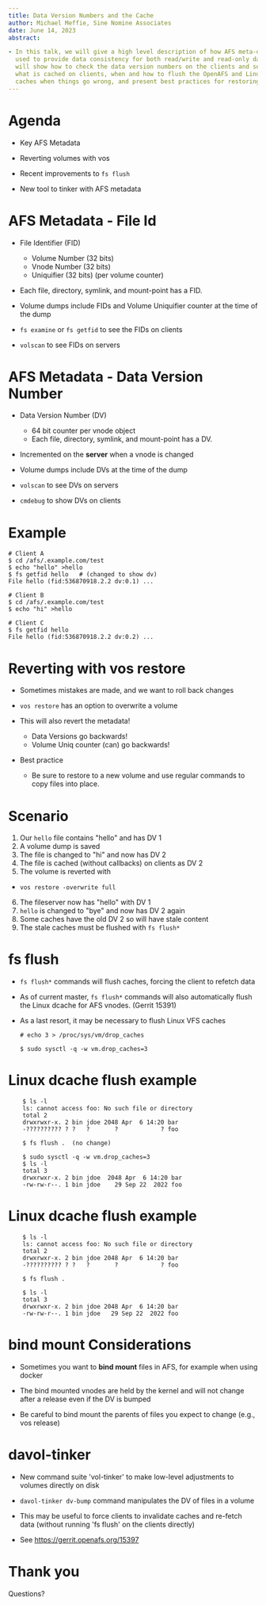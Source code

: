 ```yaml
---
title: Data Version Numbers and the Cache
author: Michael Meffie, Sine Nomine Associates
date: June 14, 2023
abstract:

- In this talk, we will give a high level description of how AFS meta-data is
  used to provide data consistency for both read/write and read-only data.  We
  will show how to check the data version numbers on the clients and servers,
  what is cached on clients, when and how to flush the OpenAFS and Linux VFS
  caches when things go wrong, and present best practices for restoring data.
---
```


# Agenda

* Key AFS Metadata

* Reverting volumes with vos

* Recent improvements to `fs flush`

* New tool to tinker with AFS metadata

# AFS Metadata - File Id

* File Identifier (FID)
  - Volume Number (32 bits)
  - Vnode Number (32 bits)
  - Uniquifier (32 bits) (per volume counter)

* Each file, directory, symlink, and mount-point has a FID.

* Volume dumps include FIDs and Volume Uniquifier counter at the time of the dump

* `fs examine` or `fs getfid` to see the FIDs on clients

* `volscan` to see FIDs on servers

# AFS Metadata - Data Version Number

* Data Version Number (DV)
  - 64 bit counter per vnode object
  - Each file, directory, symlink, and mount-point has a DV.

* Incremented on the **server** when a vnode is changed

* Volume dumps include DVs at the time of the dump

* `volscan` to see DVs on servers

* `cmdebug` to show DVs on clients

# Example

    # Client A
    $ cd /afs/.example.com/test
    $ echo "hello" >hello
    $ fs getfid hello   # (changed to show dv)
    File hello (fid:536870918.2.2 dv:0.1) ...

    # Client B
    $ cd /afs/.example.com/test
    $ echo "hi" >hello

    # Client C
    $ fs getfid hello
    File hello (fid:536870918.2.2 dv:0.2) ...

# Reverting with vos restore

* Sometimes mistakes are made, and we want to roll
  back changes

* `vos restore` has an option to overwrite a volume

* This will also revert the metadata!
  - Data Versions go backwards!
  - Volume Uniq counter (can) go backwards!

* Best practice
  - Be sure to restore to a new volume
    and use regular commands to copy files into place.

# Scenario

1. Our `hello` file contains "hello" and has DV 1
2. A volume dump is saved
3. The file is changed to "hi" and now has DV 2
4. The file is cached (without callbacks) on clients as DV 2
5. The volume is reverted with
  - `vos restore -overwrite full`
6. The fileserver now has "hello" with DV 1
7. `hello` is changed to "bye" and now has DV 2 again
8. Some caches have the old DV 2 so will have stale content
9. The stale caches must be flushed with `fs flush*`


# fs flush

* `fs flush*` commands will flush caches, forcing the client
   to refetch data

* As of current master, `fs flush*` commands will also automatically
  flush the Linux dcache for AFS vnodes. (Gerrit 15391)

* As a last resort, it may be necessary to flush Linux VFS caches

    `# echo 3 > /proc/sys/vm/drop_caches`

    `$ sudo sysctl -q -w vm.drop_caches=3`

# Linux dcache flush example

        $ ls -l
        ls: cannot access foo: No such file or directory
        total 2
        drwxrwxr-x. 2 bin jdoe 2048 Apr  6 14:20 bar
        -?????????? ? ?   ?       ?            ? foo

        $ fs flush .  (no change)

        $ sudo sysctl -q -w vm.drop_caches=3
        $ ls -l
        total 3
        drwxrwxr-x. 2 bin jdoe  2048 Apr  6 14:20 bar
        -rw-rw-r--. 1 bin jdoe    29 Sep 22  2022 foo

# Linux dcache flush example

        $ ls -l
        ls: cannot access foo: No such file or directory
        total 2
        drwxrwxr-x. 2 bin jdoe 2048 Apr  6 14:20 bar
        -?????????? ? ?   ?       ?            ? foo

        $ fs flush .

        $ ls -l
        total 3
        drwxrwxr-x. 2 bin jdoe 2048 Apr  6 14:20 bar
        -rw-rw-r--. 1 bin jdoe   29 Sep 22  2022 foo

<!--
    $ ls mydir/hello
    ls: cannot access 'mydir/hello': No such file or directory

    $ vos restore ... -overwrite full

    $ ls mydir/hello
    ls: cannot access 'mydir/hello': No such file or directory

    $ fs flush mydir

    $ ls mydir/
    hello
-->

# bind mount Considerations

* Sometimes you want to **bind mount** files in AFS, for example
 when using docker

* The bind mounted vnodes are held by the kernel and will not change after a
  release even if the DV is bumped

* Be careful to bind mount the parents of files you expect to change (e.g., vos
  release)


# davol-tinker

* New command suite 'vol-tinker' to make low-level adjustments
to volumes directly on disk

* `davol-tinker dv-bump` command manipulates the DV of files in a volume

* This may be useful to force clients to invalidate caches and
re-fetch data (without running 'fs flush' on the clients directly)

* See https://gerrit.openafs.org/15397


# Thank you

Questions?


<!--
topics for the "data version" talk

* data version is critical meta-data

* high level description of how data versions are used

* how file, directory, and symlink data versions are used to
  achieve cache coherency

* best practices for restoring data

* when things go wrong

* how to view data version meta-data on clients and servers

* what is cached and how to flush the caches

* the Linux VFS and the negative dcache

Bonus content: how about the docker bind mount thing?
-->

<!--
Demo

    1 $ ls /afs/.example.com/test/mydir
    ls: cannot access '/afs/.example.com/test/mydir': No such file or directory

    1:$ cd /afs/.example.com/test
    1:$ mkdir mydir
    1:$ fs getfid mydir
    File mydir (fid:536870918.3.4 dv:0.0) located in cell example.com

    2:$ fs getfid mydir
    File mydir (fid:536870918.3.4 dv:0.0) located in cell example.com

    1:$ echo "hello world" >mydir/hello
    1:$ fs getfid mydir
    File mydir (fid:536870918.3.4 dv:0.1) located in cell example.com
    2:$ fs getfid mydir
    File mydir (fid:536870918.3.4 dv:0.1) located in cell example.com

1:$ vos dump test -file /var/tmp/test.dump
Dumped volume test in file /var/tmp/test.dump


    1:$ rm mydir/hello
    1:$ fs getfid mydir
    File mydir (fid:536870918.3.4 dv:0.2) located in cell example.com


    2:$ ls mydir/hello
    ls: cannot access 'mydir/hello': No such file or directory

    1:$ vos restore -server smoketest-debian11-1 -part a -name test -file /var/tmp/test.dump -overwrite full
    Volume exists; Will delete and perform full restore
    Restoring volume test Id 536870918 on server smoketest-debian11-1 partition /vicepa .. done
    Restored volume test on smoketest-debian11-1 /vicepa

    1:$ ls mydir/
    hello

    1:$ fs getfid mydir
    File mydir (fid:536870918.3.4 dv:0.1) located in cell example.com

    2:$ ls mydir/hello
    ls: cannot access 'mydir/hello': No such file or directory

    2:$ fs getfid mydir
    File mydir (fid:536870918.3.4 dv:0.1) located in cell example.com

    2:$ fs getfid mydir/hello
    fs: File 'mydir/hello' doesn't exist

    2:$ fs flush mydir
    2:$ fs getfid mydir/hello
    File mydir/hello (fid:536870918.2.5 dv:0.1) located in cell example.com
    2:$ ls mydir

    d460b616eb LINUX: Make 'fs flush*' invalidate dentry
-->
